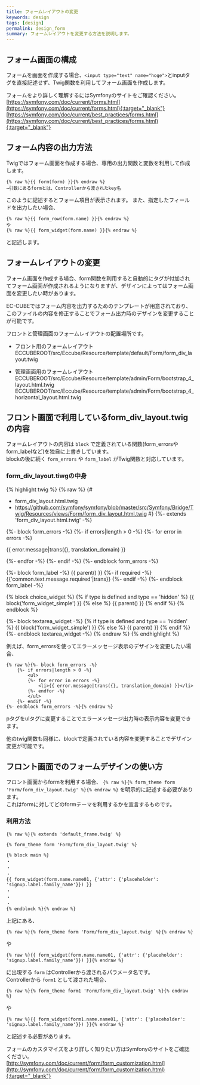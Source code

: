 ```yaml
---
title: フォームレイアウトの変更
keywords: design 
tags: [design]
permalink: design_form
summary: フォームレイアウトを変更する方法を説明します。
---
```


## フォーム画面の構成
フォームを画面を作成する場合、`<input type="text" name="hoge">`とinputタグを直接記述せず、Twig関数を利用してフォーム画面を作成します。  

フォームをより詳しく理解するにはSymfonyのサイトをご確認ください。  
[https://symfony.com/doc/current/forms.html](https://symfony.com/doc/current/forms.html){:target="_blank"}  
[https://symfony.com/doc/current/best_practices/forms.html](https://symfony.com/doc/current/best_practices/forms.html){:target="_blank"}

## フォーム内容の出力方法
Twigではフォーム画面を作成する場合、専用の出力関数と変数を利用して作成します。

```twig
{% raw %}{{ form(form) }}{% endraw %}
→引数にあるformとは、Controllerから渡されたkey名
```
このように記述するとフォーム項目が表示されます。
また、指定したフィールドを出力したい場合、

```twig
{% raw %}{{ form_row(form.name) }}{% endraw %}
や
{% raw %}{{ form_widget(form.name) }}{% endraw %}
```
と記述します。

## フォームレイアウトの変更
フォーム画面を作成する場合、form関数を利用すると自動的にタグが付加されてフォーム画面が作成されるようになりますが、デザインによってはフォーム画面を変更したい時があります。

EC-CUBEではフォーム内容を出力するためのテンプレートが用意されており、このファイルの内容を修正することでフォーム出力時のデザインを変更することが可能です。

フロントと管理画面のフォームレイアウトの配置場所です。

- フロント用のフォームレイアウト  
ECCUBEROOT/src/Eccube/Resource/template/default/Form/form_div_layout.twig

- 管理画面用のフォームレイアウト  
ECCUBEROOT/src/Eccube/Resource/template/admin/Form/bootstrap_4_layout.html.twig
ECCUBEROOT/src/Eccube/Resource/template/admin/Form/bootstrap_4_horizontal_layout.html.twig

## フロント画面で利用しているform_div_layout.twigの内容

フォームレイアウトの内容は `block` で定義されている関数(form_errorsやform_labelなど)を独自に上書きしています。  
blockの後に続く `form_errors` や `form_label` がTwig関数と対応しています。

### form_div_layout.tiwgの中身

{% highlight twig  %}
{% raw %}
{#
 - form_div_layout.html.twig
 - https://github.com/symfony/symfony/blob/master/src/Symfony/Bridge/Twig/Resources/views/Form/form_div_layout.html.twig
#}
{%- extends 'form_div_layout.html.twig' -%}

{%- block form_errors -%}
    {%- if errors|length > 0 -%}
        {%- for error in errors -%}
            <p class="ec-errorMessage">{{ error.message|trans({}, translation_domain) }}</p>
        {%- endfor -%}
    {%- endif -%}
{%- endblock form_errors -%}

{%- block form_label -%}
    {{ parent() }}
    {%- if required -%}
        <span class="ec-required">{{'common.text.message.required'|trans}}</span>
    {%- endif -%}
{%- endblock form_label -%}

{% block choice_widget %}
    {% if type is defined and type == 'hidden' %}
        {{ block('form_widget_simple') }}
    {% else %}
        {{ parent() }}
    {% endif %}
{% endblock %}

{%- block textarea_widget -%}
    {% if type is defined and type == 'hidden' %}
        {{ block('form_widget_simple') }}
    {% else %}
        {{ parent() }}
    {% endif %}
{%- endblock textarea_widget -%}
{% endraw %}
{% endhighlight %}


例えば、form_errorsを使ってエラーメッセージ表示のデザインを変更したい場合、

```twig
{% raw %}{%- block form_errors -%}
    {%- if errors|length > 0 -%}
        <ul>
        {%- for error in errors -%}
            <li>{{ error.message|trans({}, translation_domain) }}</li>
        {%- endfor -%}
        </ul>
    {%- endif -%}
{%- endblock form_errors -%}{% endraw %}
```

pタグをulタグに変更することでエラーメッセージ出力時の表示内容を変更できます。

他のtwig関数も同様に、blockで定義されている内容を変更することでデザイン変更が可能です。

## フロント画面でのフォームデザインの使い方

フロント画面からformを利用する場合、 `{% raw %}{% form_theme form 'Form/form_div_layout.twig' %}{% endraw %}` を明示的に記述する必要があります。  
これはformに対してどのformテーマを利用するかを宣言するものです。

### 利用方法

```twig
{% raw %}{% extends 'default_frame.twig' %}

{% form_theme form 'Form/form_div_layout.twig' %}

{% block main %}
・
・
・
{{ form_widget(form.name.name01, {'attr': {'placeholder': 'signup.label.family_name'}}) }}
・
・
・
{% endblock %}{% endraw %}
```

上記にある、

```twig
{% raw %}{% form_theme form 'Form/form_div_layout.twig' %}{% endraw %}
```

や

```twig
{% raw %}{{ form_widget(form.name.name01, {'attr': {'placeholder': 'signup.label.family_name'}}) }}{% endraw %}
```

に出現する `form` はControllerから渡されるパラメータ名です。  
Controllerから `form1` として渡された場合、

```twig
{% raw %}{% form_theme form1 'Form/form_div_layout.twig' %}{% endraw %}
```

や

```twig
{% raw %}{{ form_widget(form1.name.name01, {'attr': {'placeholder': 'signup.label.family_name'}}) }}{% endraw %}
```

と記述する必要があります。

フォームのカスタマイズをより詳しく知りたい方はSymfonyのサイトをご確認ください。  
[http://symfony.com/doc/current/form/form_customization.html](http://symfony.com/doc/current/form/form_customization.html){:target="_blank"}
